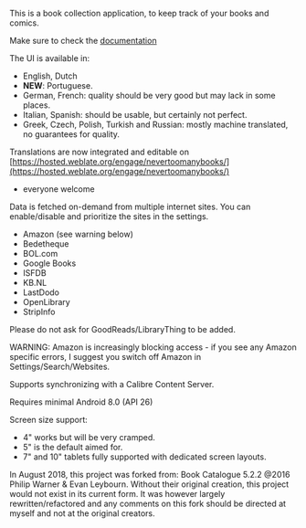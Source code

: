 <!--
  ~ @Copyright 2018-2022 HardBackNutter
  ~ @License GNU General Public License
  ~
  ~ This file is part of NeverTooManyBooks.
  ~
  ~ NeverTooManyBooks is free software: you can redistribute it and/or modify
  ~ it under the terms of the GNU General Public License as published by
  ~ the Free Software Foundation, either version 3 of the License, or
  ~ (at your option) any later version.
  ~
  ~ NeverTooManyBooks is distributed in the hope that it will be useful,
  ~ but WITHOUT ANY WARRANTY; without even the implied warranty of
  ~ MERCHANTABILITY or FITNESS FOR A PARTICULAR PURPOSE.
  ~ See the GNU General Public License for more details.
  ~
  ~ You should have received a copy of the GNU General Public License
  ~ along with NeverTooManyBooks. If not, see <http://www.gnu.org/licenses/>.
  -->

This is a book collection application, to keep track of your books and comics.

Make sure to check the [documentation](https://github.com/tfonteyn/NeverTooManyBooks/wiki)

The UI is available in:

- English, Dutch
- **NEW**: Portuguese.
- German, French: quality should be very good but may lack in some places.
- Italian, Spanish: should be usable, but certainly not perfect.
- Greek, Czech, Polish, Turkish and Russian: mostly machine translated, no guarantees for quality.

Translations are now integrated and editable
on [https://hosted.weblate.org/engage/nevertoomanybooks/](https://hosted.weblate.org/engage/nevertoomanybooks/)
- everyone welcome

Data is fetched on-demand from multiple internet sites.
You can enable/disable and prioritize the sites in the settings.

- Amazon (see warning below)
- Bedetheque
- BOL.com
- Google Books
- ISFDB
- KB.NL
- LastDodo
- OpenLibrary
- StripInfo

Please do not ask for GoodReads/LibraryThing to be added.

WARNING: Amazon is increasingly blocking access - if you see any Amazon specific errors, I suggest
you switch off Amazon in Settings/Search/Websites.

Supports synchronizing with a Calibre Content Server.

Requires minimal Android 8.0 (API 26)

Screen size support:

- 4" works but will be very cramped.
- 5" is the default aimed for.
- 7" and 10" tablets fully supported with dedicated screen layouts.

In August 2018, this project was forked from:
Book Catalogue 5.2.2 @2016 Philip Warner & Evan Leybourn.
Without their original creation, this project would not exist in its
current form. It was however largely rewritten/refactored and any
comments on this fork should be directed at myself and not
at the original creators.
